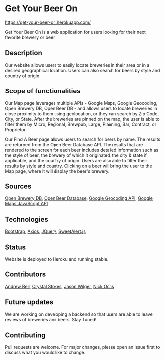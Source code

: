 # Get Your Beer On

https://get-your-beer-on.herokuapp.com/

Get Your Beer On is a web application for users looking for their next favorite brewery or beer.

## Description

Our website allows users to easily locate breweries in their area or in a desired geographical location. Users can also search for beers by style and country of origin.

## Scope of functionalities

Our Map page leverages multiple APIs - Google Maps, Google Geocoding, Open Brewery DB, Open Beer DB - and allows users to locate breweries in close proximity to them using geolocation, or they can search by Zip Code, City, or State. After the breweries are pinned on the map, the user is able to filter them by Micro, Regional, Brewpub, Large, Planning, Bar, Contract, or Proprietor.

Our Find A Beer page allows users to search for beers by name. The results are returned from the Open Beer Database API. The results that are rendered to the screen for each beer includes detailed information such as the style of beer, the brewery of which it originated, the city & state if applicable, and the country of origin. Users are also able to filter their results by style and country. Clicking on a beer will bring the user to the Map page, where it will display the beer's brewery.

## Sources

[Open Brewery DB](https://www.openbrewerydb.org/), [Open Beer Database](https://data.opendatasoft.com/explore/dataset/open-beer-database%40public-us/api/), [Google Geocoding API](https://developers.google.com/maps/documentation/geocoding/overview), [Google Maps JavaScript API](https://developers.google.com/maps/documentation/javascript/overview)

## Technologies

[Bootstrap](https://getbootstrap.com/), [Axios](https://github.com/axios/axios), [JQuery](https://jquery.com/), [SweetAlert.js](https://sweetalert.js.org/)

## Status

Website is deployed to Heroku and running stable.

## Contributors

[Andrew Bell](https://github.com/fiixed),
[Crystal Stokes](https://github.com/CStokes81),
[Jason Wilger](https://github.com/JasonWilger),
[Nick Ochs](https://github.com/n-ochs)

## Future updates

We are working on developing a backend so that users are able to leave reviews of breweries and beers. Stay Tuned!

## Contributing

Pull requests are welcome. For major changes, please open an issue first to discuss what you would like to change.
